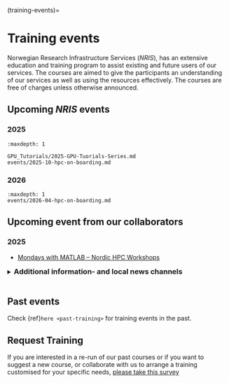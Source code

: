(training-events)=

# Training events

Norwegian Research Infrastructure Services (*NRIS*), has an extensive education and training program to assist existing
and future users of our services. The courses are aimed to give the participants
an understanding of our services as well as using the resources effectively.
The courses are free of charges unless otherwise announced. 

## Upcoming *NRIS* events

### 2025

```{toctree}
:maxdepth: 1

GPU_Tutorials/2025-GPU-Tuorials-Series.md
events/2025-10-hpc-on-boarding.md

```

### 2026

```{toctree}
:maxdepth: 1
events/2026-04-hpc-on-boarding.md

```

## Upcoming event from our collaborators

### 2025

- [Mondays with MATLAB – Nordic HPC Workshops](https://www.mathworks.com/company/events/seminars/series/mondays-with-matlab-nordic-hpc-workshops-nrd-2025.html)


<details><summary><H3 style="display:inline">Additional information- and local news channels </summary><br>
If you want to receive further information about training events, and other announcements 
about IT resources and services for researchers, there are a couple of information channels
 you can subscribe to:
 
Each of the four NRIS partner sites have local activities and events that might be useful to attend. 

- users at **University of Bergen** and affiliated institutes: [register to hpcnews@uib.no](https://lists.uib.no/list.uib.no/subscribe/hpcnews)
- users at **University of Oslo** and affiliated institutes: register on the hpc-users list by sending an email to `sympa@usit.uio.no` with subject `subscribe hpc-users Firstnames Lastname`. 
- users at **Norwegian University of Science and Technology** and affiliated institutes: register on the info list by  sending an email to `sympa@hpc.ntnu.no` with subject `subscribe info Firstnames Lastname`.
- users at **UiT The Arctic University of Norway** and affiliated institutes: register for the hpc-news list by sending an email to `sympa@list.uit.no` with subject `subscribe hpc-news Firstnames Lastname`.

For all the sympa lists; replace names with your own. Also, for all these, the way to unsubscribe is to send an email with the subject `unsubscribe <name of list>`, replace name of list with `hpc-users` for UiO, `info` for NTNU and `hpc-news` for UiT.

- **users of Sigma2 services**: [subscribe to Sigma2's newsletter](https://sigma2.us13.list-manage.com/subscribe?u=4fd109ad79a5dca6dde7e4997&id=59b164c7b6)
- **Sigma2 training calendar**: <https://www.sigma2.no/events>
</details>
<br>

## Past events

Check {ref}`here <past-training>` for training events in the past. 

## Request Training

If you are interested in a re-run of our past courses or if you want to suggest a new course, or collaborate with us to arrange a training customised for your specific needs, [please take this survey](https://docs.google.com/forms/d/e/1FAIpQLSf1EWya61Z869ZVDrIn1OIVVDTeUaSjmuG3IDwUZ4uWI_INfw/viewform)


